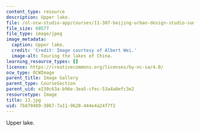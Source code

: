 ```yaml
---
content_type: resource
description: Upper lake.
file: /ol-ocw-studio-app/courses/11-307-beijing-urban-design-studio-summer-2006/7b87040938677a119628444e4a24f7f2_14.jpg
file_size: 60577
file_type: image/jpeg
image_metadata:
  caption: Upper lake.
  credit: 'Credit: Image courtesy of Albert Wei.'
  image-alt: Touring the lakes of China.
learning_resource_types: []
license: https://creativecommons.org/licenses/by-nc-sa/4.0/
ocw_type: OCWImage
parent_title: Image Gallery
parent_type: CourseSection
parent_uid: e230c63a-b96e-3ea5-cfec-53a4a0efc3e2
resourcetype: Image
title: 13.jpg
uid: 7b870409-3867-7a11-9628-444e4a24f7f2
---
```

Upper lake.